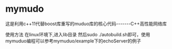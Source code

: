 # mymudo
这是利用c++11代替boost库重写的muduo库的核心代码-------C++高性能网络库


使用方法
在linux环境下,进入lib目录 然后sudo ./autobuild.sh即可，使用mymuduo编程可以参考mymuduo/example下的echoServer的例子
